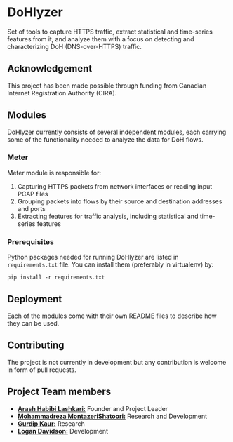 # DoHlyzer
Set of tools to capture HTTPS traffic, extract statistical and time-series features from it, and analyze them with 
a focus on detecting and characterizing DoH (DNS-over-HTTPS) traffic. 

## Acknowledgement

This project has been made possible through funding from Canadian Internet Registration Authority (CIRA).

## Modules

DoHlyzer currently consists of several independent modules, each carrying some of the functionality needed to analyze
the data for DoH flows.

### Meter
Meter module is responsible for:

1. Capturing HTTPS packets from network interfaces or reading input PCAP files
2. Grouping packets into flows by their source and destination addresses and ports
3. Extracting features for traffic analysis, including statistical and time-series features  

### Prerequisites

Python packages needed for running DoHlyzer are listed in `requirements.txt` file. You can install them 
(preferably in virtualenv) by:
```
pip install -r requirements.txt
```

## Deployment

Each of the modules come with their own README files to describe how they can be used.

## Contributing

The project is not currently in development but any contribution is welcome in form of pull requests.

## Project Team members

* [**Arash Habibi Lashkari:**](https://www.cs.unb.ca/~alashkar/) Founder and Project Leader
* [**Mohammadreza MontazeriShatoori:**](https://github.com/mr-montazeri) Research and Development
* [**Gurdip Kaur:**](https://www.linkedin.com/in/gurdip-kaur-738062164/) Research
* [**Logan Davidson:**](https://github.com/ladavids) Development
